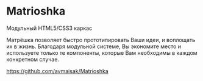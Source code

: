 # Matrioshka

Модульный HTML5/CSS3 каркас

Матрёшка позволяет быстро прототипировать Ваши идеи, и воплощать их в жизнь. Благодаря модульной системе, Вы экономите место и используете только те компоненты, которые Вам необходимы в каждом конкретном случае.

<https://github.com/avmaisak/Matrioshka>

